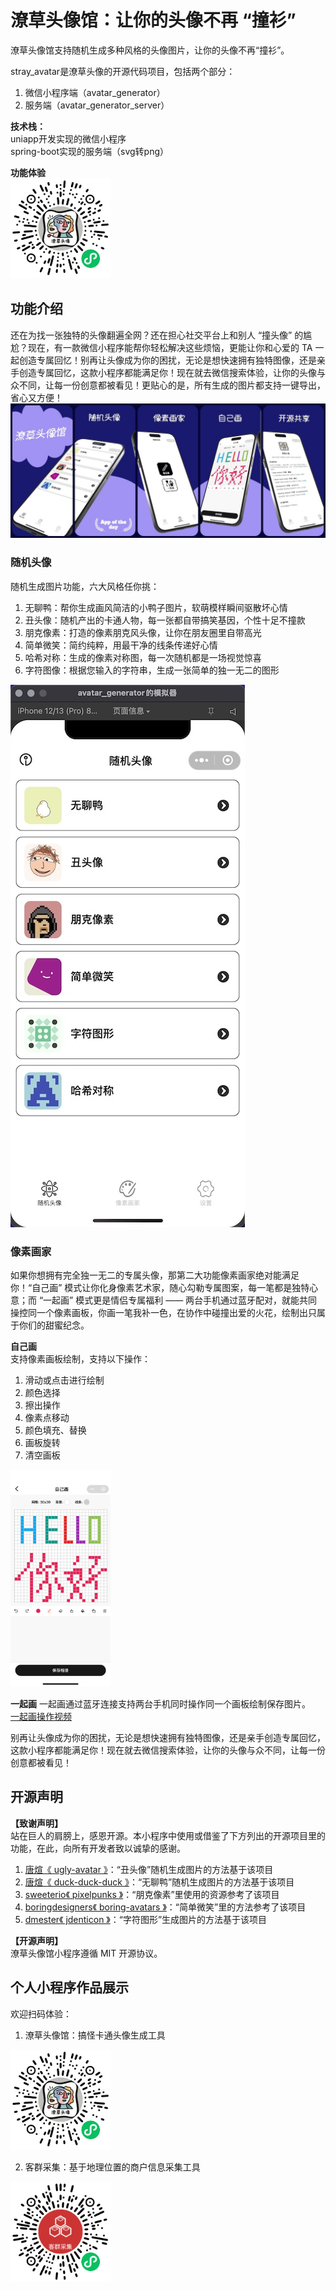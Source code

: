 # 潦草头像馆：让你的头像不再 “撞衫”
潦草头像馆支持随机生成多种风格的头像图片，让你的头像不再“撞衫”。

stray_avatar是潦草头像的开源代码项目，包括两个部分：  
1. 微信小程序端（avatar_generator）  
2. 服务端（avatar_generator_server）

**技术栈：**  
uniapp开发实现的微信小程序  
spring-boot实现的服务端（svg转png）  

**功能体验**  
<img src="./assets/qrcode_lctxg.jpeg" width="160px" />

## 功能介绍

还在为找一张独特的头像翻遍全网？还在担心社交平台上和别人 “撞头像” 的尴尬？现在，有一款微信小程序能帮你轻松解决这些烦恼，更能让你和心爱的 TA 一起创造专属回忆！别再让头像成为你的困扰，无论是想快速拥有独特图像，还是亲手创造专属回忆，这款小程序都能满足你！现在就去微信搜索体验，让你的头像与众不同，让每一份创意都被看见！更贴心的是，所有生成的图片都支持一键导出，省心又方便！  
![推广图](./assets/banner.jpg)

### 随机头像
随机生成图片功能，六大风格任你挑：  
1. 无聊鸭：帮你生成画风简洁的小鸭子图片，软萌模样瞬间驱散坏心情  
2. 丑头像：随机产出的卡通人物，每一张都自带搞笑基因，个性十足不撞款  
3. 朋克像素：打造的像素朋克风头像，让你在朋友圈里自带高光  
4. 简单微笑：简约纯粹，用最干净的线条传递好心情  
5. 哈希对称：生成的像素对称图，每一次随机都是一场视觉惊喜  
6. 字符图像：根据您输入的字符串，生成一张简单的独一无二的图形
   
![随机生成](./assets/random.jpg)

### 像素画家
如果你想拥有完全独一无二的专属头像，那第二大功能像素画家绝对能满足你！“自己画” 模式让你化身像素艺术家，随心勾勒专属图案，每一笔都是独特心意；而 “一起画” 模式更是情侣专属福利 —— 两台手机通过蓝牙配对，就能共同操控同一个像素画板，你画一笔我补一色，在协作中碰撞出爱的火花，绘制出只属于你们的甜蜜纪念。  

**自己画**  
支持像素画板绘制，支持以下操作：  
1. 滑动或点击进行绘制
2. 颜色选择
3. 擦出操作
4. 像素点移动
5. 颜色填充、替换
6. 画板旋转
7. 清空画板  
   
<img src="./assets/draw_self.png" width="160px" />  

**一起画** 
一起画通过蓝牙连接支持两台手机同时操作同一个画板绘制保存图片。  
[一起画操作视频](./assets/draw_double.mp4)

别再让头像成为你的困扰，无论是想快速拥有独特图像，还是亲手创造专属回忆，这款小程序都能满足你！现在就去微信搜索体验，让你的头像与众不同，让每一份创意都被看见！  

## 开源声明
**【致谢声明】**  
 站在巨人的肩膀上，感恩开源。本小程序中使用或借鉴了下方列出的开源项目里的功能，在此，向所有开发者致以诚挚的感谢。  
1. [唐煊《 ugly-avatar 》](https://github.com/txstc55/ugly-avatar)：“丑头像”随机生成图片的方法基于该项目
2. [唐煊《 duck-duck-duck 》](https://github.com/txstc55/duck-duck-duck)：“无聊鸭”随机生成图片的方法基于该项目
3. [sweeterio《 pixelpunks 》](https://github.com/sweeterio/pixelpunks)：“朋克像素”里使用的资源参考了该项目
4. [boringdesigners《 boring-avatars 》](https://github.com/boringdesigners/boring-avatars)：“简单微笑”里的方法参考了该项目
5. [dmester《 jdenticon 》](https://github.com/dmester/jdenticon)：“字符图形”生成图片的方法基于该项目

**【开源声明】**  
潦草头像馆小程序遵循 MIT 开源协议。

## 个人小程序作品展示
欢迎扫码体验：  
1. 潦草头像馆：搞怪卡通头像生成工具  
<img src="./assets/qrcode_lctxg.jpeg" width="160px" />

2. 客群采集：基于地理位置的商户信息采集工具    
<img src="./assets/qrcode_kqcj.jpg" width="160px" />


